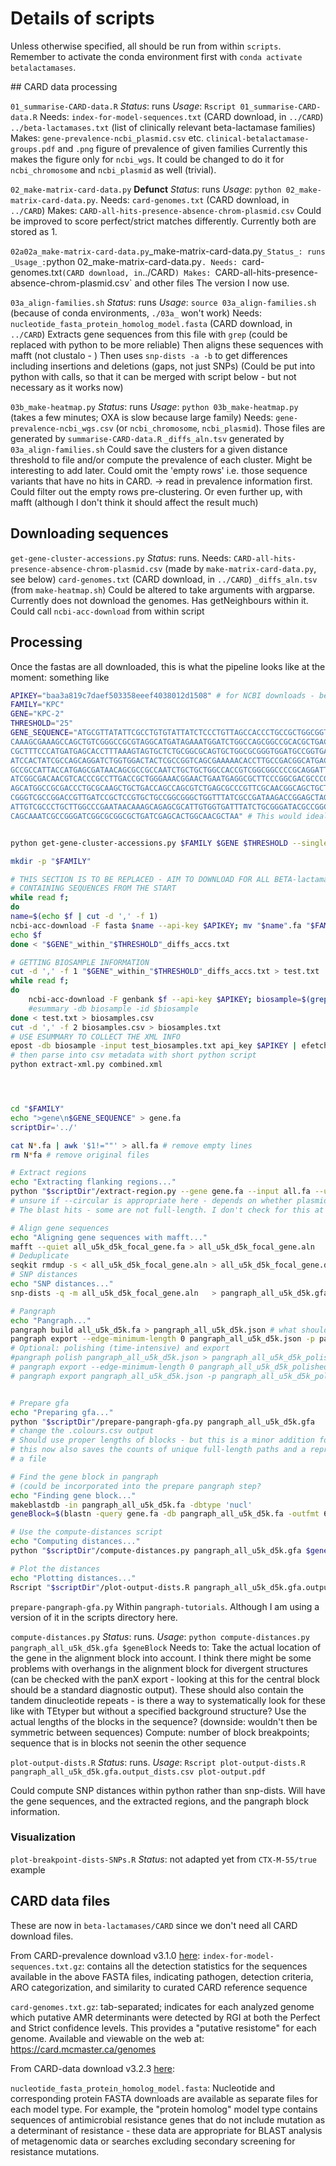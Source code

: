 # Details of scripts

Unless otherwise specified, all should be run from within `scripts`.
Remember to activate the conda environment first with `conda activate betalactamases`.

## CARD data processing

`01_summarise-CARD-data.R`
_Status_: runs
_Usage_: `Rscript 01_summarise-CARD-data.R`
Needs: `index-for-model-sequences.txt` (CARD download, in `../CARD`)
      `../beta-lactamases.txt` (list of clinically relevant beta-lactamase families)
Makes: `gene-prevalence-ncbi_plasmid.csv` etc.
    `clinical-betalactamase-groups.pdf` and `.png` figure of prevalence of given families
Currently this makes the figure only for `ncbi_wgs`. It could be changed to do it for `ncbi_chromosome` and `ncbi_plasmid` as well (trivial).

`02_make-matrix-card-data.py`
**Defunct**
_Status_: runs
_Usage_: `python 02_make-matrix-card-data.py`.
Needs: `card-genomes.txt` (CARD download, in `../CARD`)
Makes: `CARD-all-hits-presence-absence-chrom-plasmid.csv`
Could be improved to score perfect/strict matches differently. Currently both are stored as 1.

`02a02a_make-matrix-card-data.py`_make-matrix-card-data.py`
_Status_: runs
_Usage_: `python 02_make-matrix-card-data.py`.
Needs: `card-genomes.txt` (CARD download, in `../CARD`)
Makes: `CARD-all-hits-presence-absence-chrom-plasmid.csv` and other files
The version I now use.

`03a_align-families.sh`
_Status_: runs
_Usage_: `source 03a_align-families.sh` (because of conda environments, `./03a_` won't work)
Needs: `nucleotide_fasta_protein_homolog_model.fasta` (CARD download, in `../CARD`)
Extracts gene sequences from this file with `grep` (could be replaced with python to be more reliable)
Then aligns these sequences with mafft (not clustalo - )
Then uses `snp-dists -a -b` to get differences including insertions and deletions (gaps, not just SNPs)
(Could be put into python with calls, so that it can be merged with script below - but not necessary as it works now)

`03b_make-heatmap.py`
_Status_: runs
_Usage_: `python 03b_make-heatmap.py` (takes a few minutes; OXA is slow because large family)
Needs: `gene-prevalence-ncbi_wgs.csv` (or `ncbi_chromosome`, `ncbi_plasmid`). Those files are generated by `summarise-CARD-data.R`
`_diffs_aln.tsv` generated by `03a_align-families.sh`
Could save the clusters for a given distance threshold to file and/or compute the prevalence of each cluster. Might be interesting to add later.
Could omit the 'empty rows' i.e. those sequence variants that have no hits in CARD.
-> read in prevalence information first. Could filter out the empty rows pre-clustering. Or even further up, with mafft (although I don't think it should affect the result much)

## Downloading sequences

`get-gene-cluster-accessions.py`
_Status_: runs.
Needs:
`CARD-all-hits-presence-absence-chrom-plasmid.csv` (made by `make-matrix-card-data.py`, see below)
`card-genomes.txt` (CARD download, in `../CARD`)
`_diffs_aln.tsv` (from `make-heatmap.sh`)
Could be altered to take arguments with argparse.
Currently does not download the genomes.
Has getNeighbours within it.
Could call `ncbi-acc-download` from within script

## Processing

Once the fastas are all downloaded, this is what the pipeline looks like at the moment: something like

```bash
APIKEY="baa3a819c7daef503358eeef4038012d1508" # for NCBI downloads - better to do this once, but tbd
FAMILY="KPC"
GENE="KPC-2"
THRESHOLD="25"
GENE_SEQUENCE="ATGCGTTATATTCGCCTGTGTATTATCTCCCTGTTAGCCACCCTGCCGCTGGCGGTACACGCCAGCCCGCAGCCGCTTGAGCAAATTAAA
CAAAGCGAAAGCCAGCTGTCGGGCCGCGTAGGCATGATAGAAATGGATCTGGCCAGCGGCCGCACGCTGACCGCCTGGCGCGCCGATGAA
CGCTTTCCCATGATGAGCACCTTTAAAGTAGTGCTCTGCGGCGCAGTGCTGGCGCGGGTGGATGCCGGTGACGAACAGCTGGAGCGAAAG
ATCCACTATCGCCAGCAGGATCTGGTGGACTACTCGCCGGTCAGCGAAAAACACCTTGCCGACGGCATGACGGTCGGCGAACTCTGCGCC
GCCGCCATTACCATGAGCGATAACAGCGCCGCCAATCTGCTGCTGGCCACCGTCGGCGGCCCCGCAGGATTGACTGCCTTTTTGCGCGAG
ATCGGCGACAACGTCACCCGCCTTGACCGCTGGGAAACGGAACTGAATGAGGCGCTTCCCGGCGACGCCCGCGACACCACTACCCCGGCC
AGCATGGCCGCGACCCTGCGCAAGCTGCTGACCAGCCAGCGTCTGAGCGCCCGTTCGCAACGGCAGCTGCTGCAGTGGATGGTGGACGAT
CGGGTCGCCGGACCGTTGATCCGCTCCGTGCTGCCGGCGGGCTGGTTTATCGCCGATAAGACCGGAGCTAGCAAGCGGGGTGCGCGCGGG
ATTGTCGCCCTGCTTGGCCCGAATAACAAAGCAGAGCGCATTGTGGTGATTTATCTGCGGGATACGCCGGCGAGCATGGCCGAGCGAAAT
CAGCAAATCGCCGGGATCGGCGCGGCGCTGATCGAGCACTGGCAACGCTAA" # This would ideally be obtained from CARD programmatically - I have the data somewhere


python get-gene-cluster-accessions.py $FAMILY $GENE $THRESHOLD --singlehits

mkdir -p "$FAMILY"

# THIS SECTION IS TO BE REPLACED - AIM TO DOWNLOAD FOR ALL BETA-lactamase
# CONTAINING SEQUENCES FROM THE START
while read f;                    
do
name=$(echo $f | cut -d ',' -f 1)
ncbi-acc-download -F fasta $name --api-key $APIKEY; mv "$name".fa "$FAMILY"/
echo $f
done < "$GENE"_within_"$THRESHOLD"_diffs_accs.txt

# GETTING BIOSAMPLE INFORMATION
cut -d ',' -f 1 "$GENE"_within_"$THRESHOLD"_diffs_accs.txt > test.txt
while read f;
do
	ncbi-acc-download -F genbank $f --api-key $APIKEY; biosample=$(grep "BioSample"  "$f".gbk | cut -d ':' -f 2 | tr -d ' '); echo $f,$biosample; rm "$f".gbk
	#esummary -db biosample -id $biosample
done < test.txt > biosamples.csv
cut -d ',' -f 2 biosamples.csv > biosamples.txt
# USE ESUMMARY TO COLLECT THE XML INFO
epost -db biosample -input test_biosamples.txt api_key $APIKEY | efetch -format docsum > combined.xml
# then parse into csv metadata with short python script
python extract-xml.py combined.xml




cd "$FAMILY"
echo ">gene\n$GENE_SEQUENCE" > gene.fa
scriptDir='../'

cat N*.fa | awk '$1!=""' > all.fa # remove empty lines
rm N*fa # remove original files

# Extract regions
echo "Extracting flanking regions..."
python "$scriptDir"/extract-region.py --gene gene.fa --input all.fa --upstream 5000 --downstream 5000 --complete --output all_u5k_d5k
# unsure if --circular is appropriate here - depends on whether plasmids and chromosomes can be trusted to be circular  
# The blast hits - some are not full-length. I don't check for this at the moment. It seems it could be caused by issues the with gap penalty etc parameters of blast. If one requests --complete, then there is an implicit check because the extracted regions must be equal to gene_length + flanking_regions

# Align gene sequences  
echo "Aligning gene sequences with mafft..."
mafft --quiet all_u5k_d5k_focal_gene.fa > all_u5k_d5k_focal_gene.aln
# Deduplicate
seqkit rmdup -s < all_u5k_d5k_focal_gene.aln > all_u5k_d5k_focal_gene.dedup.aln -D all_u5k_d5k_focal_gene.dedup.txt
# SNP distances  
echo "SNP distances..."
snp-dists -q -m all_u5k_d5k_focal_gene.aln   > pangraph_all_u5k_d5k.gfa.gene.snps.tsv   

# Pangraph
echo "Pangraph..."
pangraph build all_u5k_d5k.fa > pangraph_all_u5k_d5k.json # what should the minimum block size be?
pangraph export --edge-minimum-length 0 pangraph_all_u5k_d5k.json -p pangraph_all_u5k_d5k  -o ./
# Optional: polishing (time-intensive) and export
#pangraph polish pangraph_all_u5k_d5k.json > pangraph_all_u5k_d5k_polished.json
# pangraph export --edge-minimum-length 0 pangraph_all_u5k_d5k_polished.json -p pangraph_all_u5k_d5k_polished  -o ./
# pangraph export pangraph_all_u5k_d5k.json -p pangraph_all_u5k_d5k_polished  -o ./ --export-panX --no-export-gfa


# Prepare gfa
echo "Preparing gfa..."
python "$scriptDir"/prepare-pangraph-gfa.py pangraph_all_u5k_d5k.gfa
# change the .colours.csv output
# Should use proper lengths of blocks - but this is a minor addition for once the pipeline is done.
# this now also saves the counts of unique full-length paths and a representative of the most frequent path to
# a file

# Find the gene block in pangraph  
# (could be incorporated into the prepare pangraph step?
echo "Finding gene block..."
makeblastdb -in pangraph_all_u5k_d5k.fa -dbtype 'nucl'
geneBlock=$(blastn -query gene.fa -db pangraph_all_u5k_d5k.fa -outfmt 6 | cut -f 2)

# Use the compute-distances script
echo "Computing distances..."
python "$scriptDir"/compute-distances.py pangraph_all_u5k_d5k.gfa $geneBlock

# Plot the distances  
echo "Plotting distances..."
Rscript "$scriptDir"/plot-output-dists.R pangraph_all_u5k_d5k.gfa.output_dists.csv pangraph_all_u5k_d5k.gfa.most_frequent_path_representative.txt all_u5k_d5k_focal_gene.dedup.txt
```

`prepare-pangraph-gfa.py`
Within `pangraph-tutorials`. Although I am using a version of it in the scripts directory here.

`compute-distances.py`
_Status_: runs.
_Usage_: `python compute-distances.py pangraph_all_u5k_d5k.gfa $geneBlock`
Needs to:
Take the actual location of the gene in the alignment block into account. I think there might be some problems with overhangs in the alignment block for divergent structures (can be checked with the panX export - looking at this for the central block should be a standard diagnostic output). These should also contain the tandem dinucleotide repeats - is there a way to systematically look for these like with TEtyper but without a specified background structure?
Use the actual lengths of the blocks in the sequence? (downside: wouldn't then be symmetric between sequences)
Compute: number of block breakpoints; sequence that is in blocks not seenin the other sequence


`plot-output-dists.R`
_Status_: runs.
_Usage_: `Rscript plot-output-dists.R pangraph_all_u5k_d5k.gfa.output_dists.csv plot-output.pdf`

Could compute SNP distances within python rather than snp-dists.
Will have the gene sequences, and the extracted regions, and the pangraph block information.

### Visualization

`plot-breakpoint-dists-SNPs.R`
_Status_: not adapted yet from `CTX-M-55/true` example

## CARD data files

These are now in `beta-lactamases/CARD` since we don't need all CARD download files.

From CARD-prevalence download v3.1.0 [here](https://card.mcmaster.ca/download/6/prevalence-v3.1.0.tar.bz2):
`index-for-model-sequences.txt.gz`: contains all the detection statistics for the
sequences available in the above FASTA files, indicating pathogen, detection criteria,
ARO categorization, and similarity to curated CARD reference sequence

`card-genomes.txt.gz`: tab-separated; indicates for each analyzed genome which putative AMR
determinants were detected by RGI at both the Perfect and Strict confidence levels. This
provides a "putative resistome"  for each genome. Available and viewable on the web at:
 https://card.mcmaster.ca/genomes

From CARD-data download v3.2.3 [here](https://card.mcmaster.ca/download/0/broadstreet-v3.2.3.tar.bz2):

`nucleotide_fasta_protein_homolog_model.fasta`: Nucleotide and corresponding protein FASTA downloads are available as separate files for each model type.  For example, the "protein homolog" model type contains sequences of antimicrobial resistance genes that do not include mutation as a determinant of resistance - these data are appropriate for BLAST analysis of metagenomic data or searches excluding secondary screening for resistance mutations.
